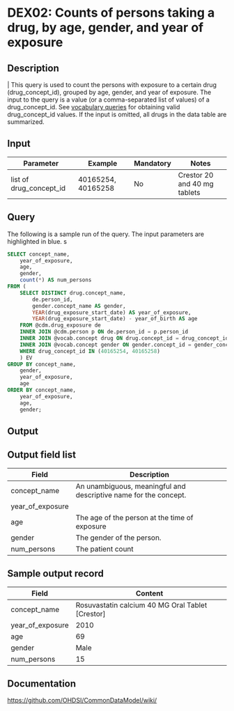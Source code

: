<!---
Group:drug exposure
Name:DEX02 Counts of persons taking a drug, by age, gender, and year of exposure
Author:Patrick Ryan
CDM Version: 5.3
-->

# DEX02: Counts of persons taking a drug, by age, gender, and year of exposure

## Description
| This query is used to count the persons with exposure to a certain drug (drug_concept_id), grouped by age, gender, and year of exposure. The input to the query is a value (or a comma-separated list of values) of a drug_concept_id. See  [vocabulary queries](http://vocabqueries.omop.org/drug-queries) for obtaining valid drug_concept_id values. If the input is omitted, all drugs in the data table are summarized.

## Input

|  Parameter |  Example |  Mandatory |  Notes |
| --- | --- | --- | --- |
| list of drug_concept_id | 40165254, 40165258 | No | Crestor 20 and 40 mg tablets |

## Query
The following is a sample run of the query. The input parameters are highlighted in  blue. s

```sql
SELECT concept_name,
	year_of_exposure,
	age,
	gender,
	count(*) AS num_persons
FROM (
	SELECT DISTINCT drug.concept_name,
		de.person_id,
		gender.concept_name AS gender,
		YEAR(drug_exposure_start_date) AS year_of_exposure,
		YEAR(drug_exposure_start_date) - year_of_birth AS age
	FROM @cdm.drug_exposure de
	INNER JOIN @cdm.person p ON de.person_id = p.person_id
	INNER JOIN @vocab.concept drug ON drug.concept_id = drug_concept_id
	INNER JOIN @vocab.concept gender ON gender.concept_id = gender_concept_id
	WHERE drug_concept_id IN (40165254, 40165258)
	) EV
GROUP BY concept_name,
	gender,
	year_of_exposure,
	age
ORDER BY concept_name,
	year_of_exposure,
	age,
	gender;
```

## Output

## Output field list

|  Field |  Description |
| --- | --- |
|  concept_name | An unambiguous, meaningful and descriptive name for the concept. |
|  year_of_exposure |   |
|  age | The age of the person at the time of exposure |
|  gender | The gender of the person. |
|  num_persons | The patient count |

## Sample output record

|  Field |  Content |
| --- | --- |
| concept_name |  Rosuvastatin calcium 40 MG Oral Tablet [Crestor] |
| year_of_exposure |  2010 |
| age |  69 |
| gender |  Male |
| num_persons |  15 |

## Documentation
https://github.com/OHDSI/CommonDataModel/wiki/
